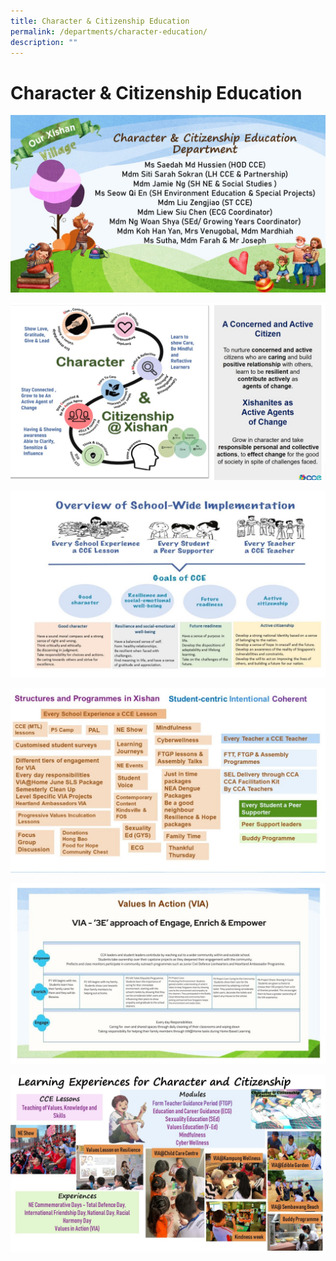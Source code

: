 ```yaml
---
title: Character & Citizenship Education
permalink: /departments/character-education/
description: ""
---
```


Character & Citizenship Education
=================================
![](/images/cce%202023%20Slide1.jpg)

![](/images/cce%202023%20Slide2.jpg)

![](/images/cce2023slide3.JPG)

![](/images/cce2023slide4.JPG)

![](/images/cce2023slide5.JPG)

![](/images/CCE%20Slide1.jpeg)